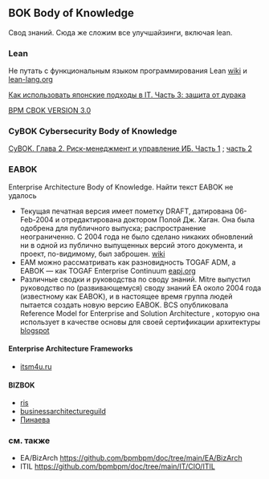 ## BOK  Body of Knowledge
Свод знаний. Сюда же сложим все улучшайзинги, включая lean. 
### Lean
Не путать с функциональным языком программирования Lean [wiki](https://ru.m.wikipedia.org/wiki/Lean) и [lean-lang.org](https://lean-lang.org/about/)

[Как использовать японские подходы в IT. Часть 3: защита от дурака](https://habr.com/ru/companies/selectel/articles/888486/)


[BPM CBOK VERSION 3.0](https://archive.org/stream/ABPMPCBOKGuideEnglish/ABPMP_CBOK_Guide_English_djvu.txt)

### CyBOK Cybersecurity Body of Knowledge
[CyBOK. Глава 2. Риск-менеджмент и управление ИБ. Часть 1](https://habr.com/ru/companies/securityvison/articles/897124/) ; [часть 2](https://habr.com/ru/companies/securityvison/articles/909684/)
### EABOK
Enterprise Architecture Body of Knowledge. Найти текст EABOK не удалось
- Текущая печатная версия имеет пометку DRAFT, датирована 06-Feb-2004 и отредактирована доктором Полой Дж. Хаган. Она была одобрена для публичного выпуска; распространение неограниченно. С 2004 года не было сделано никаких обновлений ни в одной из публично выпущенных версий этого документа, и проект, по-видимому, был заброшен. [wiki](https://en.wikipedia.org/wiki/Enterprise_Architecture_Body_of_Knowledge)
- EAM можно рассматривать как разновидность TOGAF ADM, а EABOK — как TOGAF Enterprise Continuum [eapj.org](https://eapj.org/enterprise-architecture-management-a-theory-of-constraints-formal-trade-off-analysis-methods-and-game-theory/)
- Различные сводки и руководства по своду знаний. Mitre выпустил руководство по (развивающемуся) своду знаний EA около 2004 года (известному как EABOK), и в настоящее время группа людей пытается создать новую версию EABOK. BCS опубликовала Reference Model for Enterprise and Solution Architecture , которую она использует в качестве основы для своей сертификации архитектуры [blogspot](https://rvsoapbox.blogspot.com/2012/10/on-enterprise-architecture-body-of.html)

#### Enterprise Architecture Frameworks
- [itsm4u.ru](https://itsm4u.ru/enterprise-architecture-frameworks)
#### BIZBOK
- [ris](https://processrenewal.com/business-architecture-essentials-the-business-architecture-landscape/bizbok/)
- [businessarchitectureguild](https://www.businessarchitectureguild.org/page/002)
- [Пинаева](https://www.hse.ru/data/2015/11/26/1080295948/%D0%9F%D0%B8%D0%BD%D0%B0%D0%B5%D0%B2%D0%B0.pdf)

### см. также 
- EA/BizArch https://github.com/bpmbpm/doc/tree/main/EA/BizArch
- ITIL https://github.com/bpmbpm/doc/tree/main/IT/CIO/ITIL
